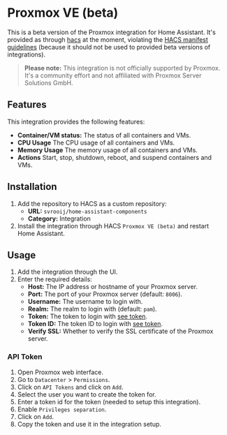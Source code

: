 # Proxmox VE (beta)

This is a beta version of the Proxmox integration for Home Assistant. It's provided as through [hacs](https://hacs.xyz/) at the moment, violating the [HACS manifest guidelines](https://hacs.xyz/docs/publish/start) (because it should not be used to provided beta versions of integrations).

> **Please note:** This integration is not officially supported by Proxmox. It's a community effort and not affiliated with Proxmox Server Solutions GmbH.

## Features

This integration provides the following features:

- **Container/VM status:** The status of all containers and VMs.
- **CPU Usage** The CPU usage of all containers and VMs.
- **Memory Usage** The memory usage of all containers and VMs.
- **Actions** Start, stop, shutdown, reboot, and suspend containers and VMs.

## Installation

1. Add the repository to HACS as a custom repository:
   - **URL:** `svrooij/home-assistant-components`
   - **Category:** Integration
2. Install the integration through HACS `Proxmox VE (beta)` and restart Home Assistant.

## Usage

1. Add the integration through the UI.
1. Enter the required details:
   - **Host:** The IP address or hostname of your Proxmox server.
   - **Port:** The port of your Proxmox server (default: `8006`).
   - **Username:** The username to login with.
   - **Realm:** The realm to login with (default: `pam`).
   - **Token:** The token to login with [see token](#api-token).
   - **Token ID:** The token ID to login with [see token](#api-token).
   - **Verify SSL:** Whether to verify the SSL certificate of the Proxmox server.

### API Token

1. Open Proxmox web interface.
1. Go to `Datacenter` > `Permissions`.
1. Click on `API Tokens` and click on `Add`.
1. Select the user you want to create the token for.
1. Enter a token id for the token (needed to setup this integration).
1. Enable `Privileges separation`.
1. Click on `Add`.
1. Copy the token and use it in the integration setup.

